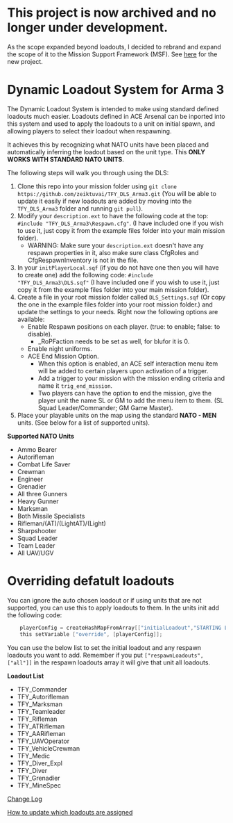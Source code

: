 # This project is now archived and no longer under development.
As the scope expanded beyond loadouts, I decided to rebrand and expand the scope of it to the Mission Support Framework (MSF).  See [here](https://github.com/zeiktuvai/MSF_Arma_3) for the new project.

# Dynamic Loadout System for Arma 3

The Dynamic Loadout System is intended to make using standard defined loadouts much easier.  Loadouts defined in ACE Arsenal can be inported into this system and used to apply the loadouts to a unit on initial spawn, and allowing players to select their loadout when respawning.

It achieves this by recognizing what NATO units have been placed and automatically inferring the loadout based on the unit type.  This **ONLY WORKS WITH STANDARD NATO UNITS**.

The following steps will walk you through using the DLS:

1. Clone this repo into your mission folder using `git clone https://github.com/zeiktuvai/TFY_DLS_Arma3.git` (You will be able to update it easily if new loadouts are added by moving into the `TFY_DLS_Arma3` folder and running `git pull`).
2. Modify your `description.ext` to have the following code at the top: `#include "TFY_DLS_Arma3\Respawn.cfg"`.  (I have included one if you wish to use it, just copy it from the example files folder into your main mission folder).
    - WARNING: Make sure your `description.ext` doesn't have any respawn properties in it, also make sure class CfgRoles and CfgRespawnInventory is not in the file.
3. In your `initPlayerLocal.sqf` (if you do not have one then you will have to create one) add the following code: `#include "TFY_DLS_Arma3\DLS.sqf"` (I have included one if you wish to use it, just copy it from the example files folder into your main mission folder).
4. Create a file in your root mission folder called `DLS_Settings.sqf` (Or copy the one in the example files folder into your root mission folder.) and update the settings to your needs.  Right now the following options are available:  
    - Enable Respawn positions on each player. (true: to enable; false: to disable).
        - _RoPFaction needs to be set as well, for blufor it is 0.
    - Enable night uniforms.
    - ACE End Mission Option.
        - When this option is enabled, an ACE self interaction menu item will be added to certain players upon activation of a trigger.
        - Add a trigger to your mission with the mission ending criteria and name it `trig_end_mission`.
        - Two players can have the option to end the mission, give the player unit the name SL or GM to add the menu item to them. (SL Squad Leader/Commander; GM Game Master).
5. Place your playable units on the map using the standard **NATO - MEN** units. (See below for a list of supported units).


**Supported NATO Units**
- Ammo Bearer
- Autorifleman
- Combat Life Saver
- Crewman
- Engineer
- Grenadier
- All three Gunners
- Heavy Gunner
- Marksman
- Both Missile Specialists
- Rifleman/(AT)/(LightAT)/(Light)
- Sharpshooter
- Squad Leader
- Team Leader
- All UAV/UGV

# Overriding defatult loadouts

You can ignore the auto chosen loadout or if using units that are not supported, you can use this to apply loadouts to them.  In the units init add the following code:

```c
    playerConfig = createHashMapFromArray[["initialLoadout","STARTING LOADOUT"],["respawnLoadouts",["RESPAWN","LOADOUTS"]]];
    this setVariable ["override", [playerConfig]];                
```
You can use the below list to set the initial loadout and any respawn loadouts you want to add.  Remember if you put `["respawnLoadouts",["all"]]` in the respawn loadouts array it will give that unit all loadouts.

**Loadout List**

- TFY_Commander
- TFY_Autorifleman
- TFY_Marksman
- TFY_Teamleader
- TFY_Rifleman
- TFY_ATRifleman
- TFY_AARifleman
- TFY_UAVOperator
- TFY_VehicleCrewman
- TFY_Medic
- TFY_Diver_Expl
- TFY_Diver
- TFY_Grenadier
- TFY_MineSpec

[Change Log](/Docs/Changelog.md)  

[How to update which loadouts are assigned](/Docs/Updating%20Assigned%20Loadouts.md)
